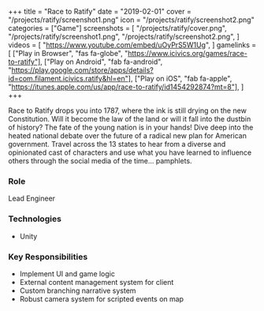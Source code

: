 +++
title = "Race to Ratify"
date = "2019-02-01"
cover = "/projects/ratify/screenshot1.png"
icon = "/projects/ratify/screenshot2.png"
categories = ["Game"]
screenshots = [
    "/projects/ratify/cover.png",
    "/projects/ratify/screenshot1.png",
    "/projects/ratify/screenshot2.png",
]
videos = [
    "https://www.youtube.com/embed/uOyPrS5W1Ug",
]
gamelinks = [
    ["Play in Browser", "fas fa-globe", "https://www.icivics.org/games/race-to-ratify"],
    ["Play on Android", "fab fa-android", "https://play.google.com/store/apps/details?id=com.filament.icivics.ratify&hl=en"],
    ["Play on iOS", "fab fa-apple", "https://itunes.apple.com/us/app/race-to-ratify/id1454292874?mt=8"],
]
+++

Race to Ratify drops you into 1787, where the ink is still drying on the new Constitution. Will it become the law of the land or will it fall into the dustbin of history? The fate of the young nation is in your hands! Dive deep into the heated national debate over the future of a radical new plan for American government. Travel across the 13 states to hear from a diverse and opinionated cast of characters and use what you have learned to influence others through the social media of the time... pamphlets.

### Role
Lead Engineer

### Technologies
* Unity

### Key Responsibilities
* Implement UI and game logic
* External content management system for client
* Custom branching narrative system
* Robust camera system for scripted events on map